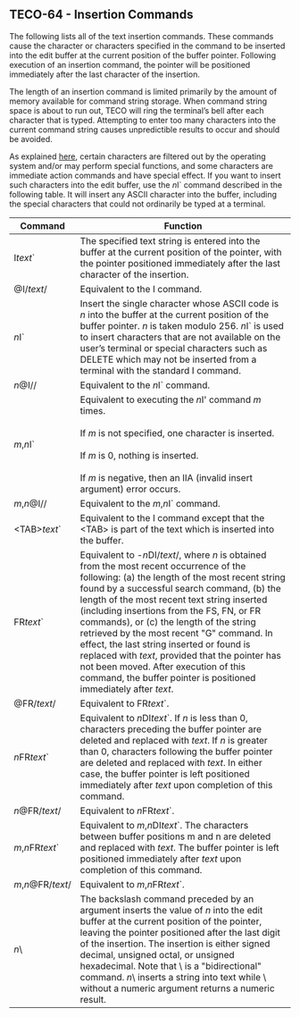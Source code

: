 ## TECO-64 - Insertion Commands

The following lists all of the text insertion commands. These commands cause the
character or characters specified in the command to be inserted into the edit buffer
at the current position of the buffer pointer. Following execution of an insertion
command, the pointer will be positioned immediately after the last character of
the insertion.

The length of an insertion command is limited primarily by the amount of
memory available for command string storage. When command string space
is about to run out, TECO will ring the terminal’s bell after each
character that is typed. Attempting to enter too many characters into
the current command string causes unpredictible results to occur and
should be avoided.

As explained [here](action.md), certain characters are filtered out by the
operating system and/or may perform special functions, and some characters are
immediate action commands and have special effect. If you want to insert such
characters into the edit buffer, use the *n*I\` command described in the following
table. It will insert any ASCII character into the buffer, including the special
characters that could not ordinarily be typed at a terminal.

| Command | Function |
| ------- | -------- |
| I*text*\` | The specified text string is entered into the buffer at the current position of the pointer, with the pointer positioned immediately after the last character of the insertion. |
| @I/*text*/ | Equivalent to the I command. |
| *n*I\` | Insert the single character whose ASCII code is *n* into the buffer at the current position of the buffer pointer. *n* is taken modulo 256. *n*I\` is used to insert characters that are not available on the user’s terminal or special characters such as DELETE which may not be inserted from a terminal with the standard I command. |
| *n*@I// | Equivalent to the *n*I\` command. |
| *m*,*n*I\` | Equivalent to executing the *n*I\' command *m* times. <br><br>If *m* is not specified, one character is inserted. <br><br>If *m* is 0, nothing is inserted. <br><br>If *m* is negative, then an IIA (invalid insert argument) error occurs. |
| *m*,*n*@I// | Equivalent to the *m*,*n*I\` command. |
| \<TAB\>*text*\` | Equivalent to the I command except that the \<TAB\> is part of the text which is inserted into the buffer. |
| FR*text*\` | Equivalent to -*n*DI/*text*/, where *n* is obtained from the most recent occurrence of the following: (a) the length of the most recent string found by a successful search command, (b) the length of the most recent text string inserted (including insertions from the FS, FN, or FR commands), or (c) the length of the string retrieved by the most recent "G" command. In effect, the last string inserted or found is replaced with *text*, provided that the pointer has not been moved. After execution of this command, the buffer pointer is positioned immediately after *text*. |
| @FR/*text*/ | Equivalent to FR*text*\`.
| *n*FR*text*\` | Equivalent to *n*DI*text*\`. If *n* is less than 0, characters preceding the buffer pointer are deleted and replaced with *text*. If *n* is greater than 0, characters following the buffer pointer are deleted and replaced with *text*. In either case, the buffer pointer is left positioned immediately after *text* upon completion of this command. |
| *n*@FR/*text*/ | Equivalent to *n*FR*text*\`. |
| *m*,*n*FR*text*\` | Equivalent to *m*,*n*DI*text*\`. The characters between buffer positions m and n are deleted and replaced with *text*. The buffer pointer is left positioned immediately after *text* upon completion of this command. |
| *m*,*n*@FR/*text*/ | Equivalent to *m*,*n*FR*text*\`. |
| *n*\\ | The backslash command preceded by an argument inserts the value of *n* into the edit buffer at the current position of the pointer, leaving the pointer positioned after the last digit of the insertion. The insertion is either signed decimal, unsigned octal, or unsigned hexadecimal. Note that \\ is a "bidirectional" command. *n*\\ inserts a string into text while \\ without a numeric argument returns a numeric result. |
